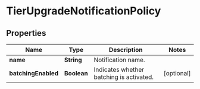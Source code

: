 

# TierUpgradeNotificationPolicy

## Properties

Name | Type | Description | Notes
------------ | ------------- | ------------- | -------------
**name** | **String** | Notification name. | 
**batchingEnabled** | **Boolean** | Indicates whether batching is activated. |  [optional]



